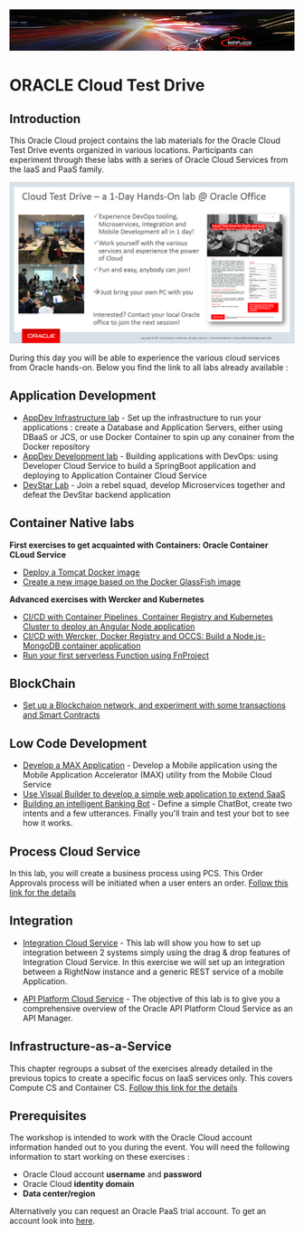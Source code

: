 ![](common/images/customer.logo2.png)
---
# ORACLE Cloud Test Drive #

## Introduction ##

This Oracle Cloud project contains the lab materials for the Oracle Cloud Test Drive events organized in various locations.  Participants can experiment through these labs with a series of Oracle Cloud Services from the IaaS and PaaS family.  

![](common/images/Introslide.PNG)

During this day you will be able to experience the various cloud services from Oracle hands-on.  Below you find the link to all labs already available : 


## Application Development ##
+ [AppDev Infrastructure lab](AppDev/AppDevInfra.md) - Set up the infrastructure to run your applications : create a Database and Application Servers, either using DBaaS or JCS, or use Docker Container to spin up any conainer from the Docker repository
+ [AppDev Development lab](AppDev/Develop.md) - Building applications with DevOps: using Developer Cloud Service to build a SpringBoot application and deploying to Application Container Cloud Service
+ [DevStar Lab](https://github.com/oracledevstar/devstarworkshop/blob/master/README.md) - Join a rebel squad, develop Microservices together and defeat the DevStar backend application


## Container Native labs ##
**First exercises to get acquainted with Containers: Oracle Container CLoud Service**
+ [Deploy a Tomcat Docker image](AppDev/container/tomcat_deploy.md)
+ [Create a new image based on the Docker GlassFish image](AppDev/container/glassfish_import.md)

**Advanced exercises with Wercker and Kubernetes**
+ [CI/CD with Container Pipelines, Container Registry and Kubernetes Cluster to deploy an Angular Node application](AppDev/K8S/readme.md)
+ [CI/CD with Wercker, Docker Registry and OCCS: Build a Node.js-MongoDB container application](AppDev/container/wercker.md)
+ [Run your first serverless Function using FnProject](AppDev/functions/readme.md)


## BlockChain ##
+ [Set up a Blockchaion network, and experiment with some transactions and Smart Contracts](Blockchain/readme.md)

## Low Code Development ##
+ [Develop a MAX Application](http://docs.oracle.com/cd/E65774_01/tutorials/tut_mcs_max_short/tut_mcs_max_short_1a.html) - Develop a Mobile application using the Mobile Application Accelerator (MAX) utility from the Mobile Cloud Service
+ [Use Visual Builder to develop a simple web application to extend SaaS](AppDev/vbcs/readme.md)
+ [Building an intelligent Banking Bot](Mobile/IntelligentBots/readme.md) - Define a simple ChatBot, create two intents and a few utterances.  Finally you'll train and test your bot to see how it works.


## Process Cloud Service ##
In this lab, you will create a business process using PCS. This Order Approvals process will be initiated when a user enters an order.
[Follow this link for the details](Process/readme.md)


## Integration ##

+ [Integration Cloud Service](Integration/readme.md) - 
This lab will show you how to set up integration between 2 systems simply using the drag & drop features of Integration Cloud Service.  In this exercise we will set up an integration between a RightNow instance and a generic REST service of a mobile Application.

+ [API Platform Cloud Service](Integration/APIPCS-Manager.md) - 
The objective of this lab is to give you a comprehensive overview of the Oracle API Platform Cloud Service as an API Manager. 

## Infrastructure-as-a-Service ##
This chapter regroups a subset of the exercises already detailed in the previous topics to create a specific focus on IaaS services only.  This covers Compute CS and Container CS.  [Follow this link for the details](IaaS/readme.md)


## Prerequisites ##

The workshop is intended to work with the Oracle Cloud account information handed out to you during the event.  You will need the following information to start working on these exercises :

+ Oracle Cloud account **username** and **password**
+ Oracle Cloud **identity domain**
+ **Data center/region**

Alternatively you can request an Oracle PaaS trial account. To get an account look into [here](common/request.for.trial.md).

